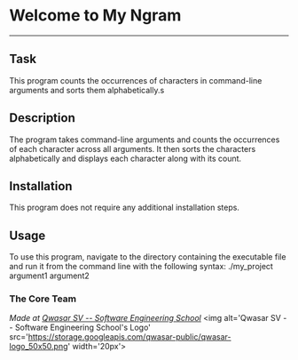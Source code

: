 # Welcome to My Ngram

---

## Task

This program counts the occurrences of characters in command-line arguments and sorts them alphabetically.s   

## Description

The program takes command-line arguments and counts the occurrences of each character across all arguments. It then sorts the characters alphabetically and displays each character along with its count.

## Installation

This program does not require any additional installation steps.

## Usage

To use this program, navigate to the directory containing the executable file and run it from the command line with the following syntax:
./my_project argument1 argument2

### The Core Team

<span><i>Made at <a href='https://qwasar.io'>Qwasar SV -- Software Engineering School</a></i></span>
<span><img alt='Qwasar SV -- Software Engineering School's Logo' src='https://storage.googleapis.com/qwasar-public/qwasar-logo_50x50.png' width='20px'></span>
